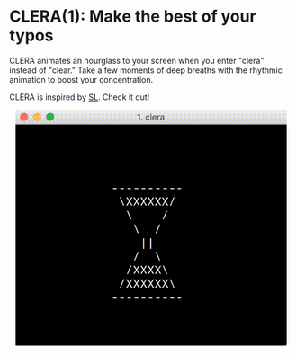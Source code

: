 # CLERA(1): Make the best of your typos

CLERA animates an hourglass to your screen when you enter "clera" instead of "clear." Take a few moments of deep breaths with the rhythmic animation to boost your concentration. 

CLERA is inspired by [SL](https://github.com/mtoyoda/sl). Check it out!

<p align="center">
  <img src="clera.gif" height="420px" width="auto"/>
</p>
